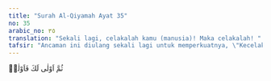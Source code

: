 ```yaml
---
title: "Surah Al-Qiyamah Ayat 35"
no: 35
arabic_no: ٣٥
translation: "Sekali lagi, celakalah kamu (manusia)! Maka celakalah! "
tafsir: "Ancaman ini diulang sekali lagi untuk memperkuatnya, \"Kecelakaanlah bagi orang kafir dan kecelakaan baginya.\" Diriwayatkan oleh ahli-ahli tafsir dari Qatadah bahwa pada suatu hari Rasulullah saw memegang erat-erat lengan Abu Jahal sambil menghardik musuh Allah itu, \"Celaka engkau hai Abu Jahal, celaka engkau!\" Abu Jahal menjawab dengan sombong, \"Muhammad, engkau mengancamku? Demi Allah, tak sanggup engkau berbuat sesuatu terhadapku, bahkan Tuhan yang engkau sembah juga tidak! Demi Allah, saya ini lebih perkasa dari segala orang yang berjalan antara bukit ini, dari segala penduduk Mekah.\" Tetapi di hari pertempuran Badar, Allah membinasakan Abu Jahal dengan kematian yang buruk sekali. Ketika berita tewasnya Abu Jahal disampaikan kepada Rasulullah, beliau bersabda, \"Sesungguhnya setiap umat itu ada Fir'aunnya (ada orang yang paling sombong), maka Fir'aun dari umat ini adalah Abu Jahal.\"\n\nSa'id bin Jubair bertanya kepada Ibnu 'Abbas tentang perkataan \"aula laka fa aula\" ini, apakah sesuatu yang diucapkan Nabi ini berasal dari dirinya atau memang Allah yang menyuruhnya? Ibnu 'Abbas menjawab, \"Benar beliau yang mengucapkannya, kemudian Allah menurunkan wahyu sama dengan ucapan beliau itu.\" Kutukan Allah ini berlaku bagi orang yang berwatak seperti Abu Jahal yang akan muncul pada setiap masa."
---
```

ثُمَّ اَوْلٰى لَكَ فَاَوْلٰىۗ